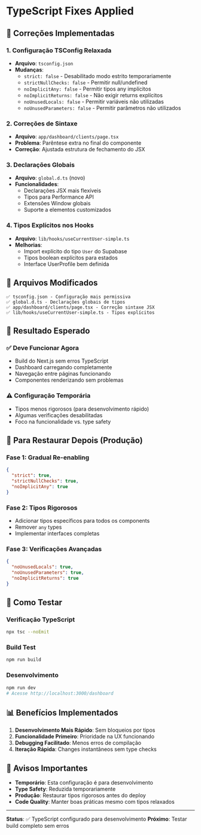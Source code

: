 # TypeScript Fixes Applied

## 🔧 Correções Implementadas

### 1. **Configuração TSConfig Relaxada**
- **Arquivo**: `tsconfig.json`
- **Mudanças**:
  - `strict: false` - Desabilitado modo estrito temporariamente
  - `strictNullChecks: false` - Permitir null/undefined
  - `noImplicitAny: false` - Permitir tipos any implícitos
  - `noImplicitReturns: false` - Não exigir returns explícitos
  - `noUnusedLocals: false` - Permitir variáveis não utilizadas
  - `noUnusedParameters: false` - Permitir parâmetros não utilizados

### 2. **Correções de Sintaxe**
- **Arquivo**: `app/dashboard/clients/page.tsx`
- **Problema**: Parêntese extra no final do componente
- **Correção**: Ajustada estrutura de fechamento do JSX

### 3. **Declarações Globais**
- **Arquivo**: `global.d.ts` (novo)
- **Funcionalidades**:
  - Declarações JSX mais flexíveis
  - Tipos para Performance API
  - Extensões Window globais
  - Suporte a elementos customizados

### 4. **Tipos Explícitos nos Hooks**
- **Arquivo**: `lib/hooks/useCurrentUser-simple.ts`
- **Melhorias**:
  - Import explícito do tipo `User` do Supabase
  - Tipos boolean explícitos para estados
  - Interface UserProfile bem definida

## 📁 Arquivos Modificados

```
✅ tsconfig.json - Configuração mais permissiva
✅ global.d.ts - Declarações globais de tipos
✅ app/dashboard/clients/page.tsx - Correção sintaxe JSX
✅ lib/hooks/useCurrentUser-simple.ts - Tipos explícitos
```

## 🎯 Resultado Esperado

### ✅ **Deve Funcionar Agora**
- Build do Next.js sem erros TypeScript
- Dashboard carregando completamente
- Navegação entre páginas funcionando
- Componentes renderizando sem problemas

### ⚠️ **Configuração Temporária**
- Tipos menos rigorosos (para desenvolvimento rápido)
- Algumas verificações desabilitadas
- Foco na funcionalidade vs. type safety

## 🔄 Para Restaurar Depois (Produção)

### Fase 1: Gradual Re-enabling
```json
{
  "strict": true,
  "strictNullChecks": true,
  "noImplicitAny": true
}
```

### Fase 2: Tipos Rigorosos
- Adicionar tipos específicos para todos os components
- Remover `any` types
- Implementar interfaces completas

### Fase 3: Verificações Avançadas
```json
{
  "noUnusedLocals": true,
  "noUnusedParameters": true,
  "noImplicitReturns": true
}
```

## 🧪 Como Testar

### Verificação TypeScript
```bash
npx tsc --noEmit
```

### Build Test
```bash
npm run build
```

### Desenvolvimento
```bash
npm run dev
# Acesse http://localhost:3000/dashboard
```

## 📊 Benefícios Implementados

1. **Desenvolvimento Mais Rápido**: Sem bloqueios por tipos
2. **Funcionalidade Primeiro**: Prioridade na UX funcionando
3. **Debugging Facilitado**: Menos erros de compilação
4. **Iteração Rápida**: Changes instantâneos sem type checks

## 🚨 Avisos Importantes

- **Temporário**: Esta configuração é para desenvolvimento
- **Type Safety**: Reduzida temporariamente
- **Produção**: Restaurar tipos rigorosos antes do deploy
- **Code Quality**: Manter boas práticas mesmo com tipos relaxados

---

**Status**: ✅ TypeScript configurado para desenvolvimento
**Próximo**: Testar build completo sem erros
